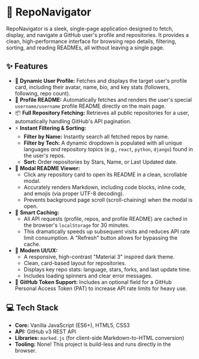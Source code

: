 # 🧭 RepoNavigator

RepoNavigator is a sleek, single-page application designed to fetch, display, and navigate a GitHub user's profile and repositories. It provides a clean, high-performance interface for browsing repo details, filtering, sorting, and reading READMEs, all without leaving a single page.

## ✨ Features

-   👤 **Dynamic User Profile:** Fetches and displays the target user's profile card, including their avatar, name, bio, and key stats (followers, following, repo count).
-   📖 **Profile README:** Automatically fetches and renders the user's special `username/username` profile README directly on the main page.
-   📦 **Full Repository Fetching:** Retrieves all public repositories for a user, automatically handling GitHub's API pagination.
-   ⚡ **Instant Filtering & Sorting:**
    -   **Filter by Name:** Instantly search all fetched repos by name.
    -   **Filter by Tech:** A dynamic dropdown is populated with all unique languages *and* repository topics (e.g., `react`, `python`, `django`) found in the user's repos.
    -   **Sort:** Order repositories by Stars, Name, or Last Updated date.
-   📄 **Modal README Viewer:**
    -   Click any repository card to open its README in a clean, scrollable modal.
    -   Accurately renders Markdown, including code blocks, inline code, and emojis (via proper UTF-8 decoding).
    -   Prevents background page scroll (scroll-chaining) when the modal is open.
-   💾 **Smart Caching:**
    -   All API requests (profile, repos, and profile README) are cached in the browser's `localStorage` for 30 minutes.
    -   This dramatically speeds up subsequent visits and reduces API rate limit consumption. A "Refresh" button allows for bypassing the cache.
-   🎨 **Modern UI/UX:**
    -   A responsive, high-contrast "Material 3" inspired dark theme.
    -   Clean, card-based layout for repositories.
    -   Displays key repo stats: language, stars, forks, and last update time.
    -   Includes loading spinners and clear error messages.
-   🔑 **GitHub Token Support:** Includes an optional field for a GitHub Personal Access Token (PAT) to increase API rate limits for heavy use.

## 💻 Tech Stack

-   **Core:** Vanilla JavaScript (ES6+), HTML5, CSS3
-   **API:** GitHub v3 REST API
-   **Libraries:** `marked.js` (for client-side Markdown-to-HTML conversion)
-   **Tooling:** None! This project is build-less and runs directly in the browser.